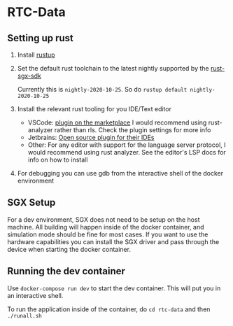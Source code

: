 # RTC-Data
## Setting up rust
1. Install [rustup](https://rustup.rs/)
2. Set the default rust toolchain to the latest nightly supported by the [rust-sgx-sdk](https://github.com/apache/incubator-teaclave-sgx-sdk)

   Currently this is `nightly-2020-10-25`. So do `rustup default nightly-2020-10-25`
   
3. Install the relevant rust tooling for you IDE/Text editor
   - VSCode: [plugin on the marketplace](https://marketplace.visualstudio.com/items?itemName=rust-lang.rust)
     I would recommend using rust-analyzer rather than rls. Check the plugin settings for more info
   - Jetbrains: [Open source plugin for their IDEs](https://www.jetbrains.com/rust/)
   - Other: For any editor with support for the language server protocol, I would recommend using rust analyzer. See the editor's LSP docs for info on how to install
4. For debugging you can use gdb from the interactive shell of the docker environment

## SGX Setup
For a dev environment, SGX does not need to be setup on the host machine. All building will happen inside of the docker container, and simulation mode should be fine
for most cases. If you want to use the hardware capabilities you can install the SGX driver and pass through the device when starting the docker container.

## Running the dev container
Use `docker-compose run dev` to start the dev container. This will put you in an interactive shell.

To run the application inside of the container, do `cd rtc-data` and then `./runall.sh`




   
   

